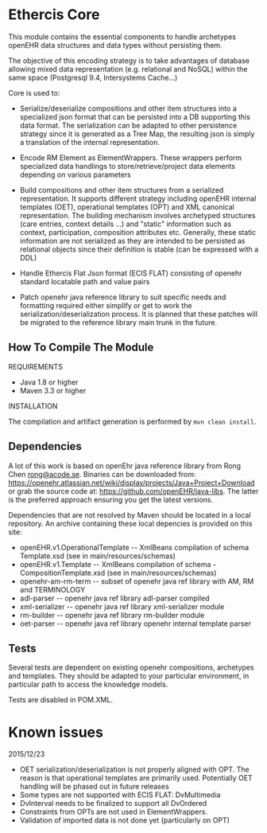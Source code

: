 Ethercis Core
=============
This module contains the essential components to handle archetypes openEHR data structures and data types without
persisting them.

The objective of this encoding strategy is to take advantages of database allowing mixed data representation (e.g.
relational and NoSQL) within the same space (Postgresql 9.4, Intersystems Cache...)

Core is used to:

- Serialize/deserialize compositions and other item structures into a specialized json format that can be persisted into
  a DB supporting this data format. The serialization can be adapted to other persistence strategy since it is generated
  as a Tree Map, the resulting json is simply a translation of the internal representation.

- Encode RM Element as ElementWrappers. These wrappers perform specialized data handlings to store/retrieve/project data
  elements depending on various parameters

- Build compositions and other item structures from a serialized representation. It supports different strategy including
  openEHR internal templates (OET), operational templates (OPT) and XML canonical representation. The building mechanism
  involves archetyped structures (care entries, context details ...) and "static" information such as context,
  participation, composition attributes etc. Generally, these static information are not serialized as they are
  intended to be persisted as relational objects since their definition is stable (can be expressed with a DDL)

- Handle Ethercis Flat Json format (ECIS FLAT) consisting of openehr standard locatable path and value pairs

- Patch openehr java reference library to suit specific needs and formatting required either simplify or get to work the
  serialization/deserialization process. It is planned that these patches will be migrated to the reference library main
  trunk in the future.

How To Compile The Module
-------------------------
REQUIREMENTS

- Java 1.8 or higher
- Maven 3.3 or higher

INSTALLATION

The compilation and artifact generation is performed by `mvn clean install`.


Dependencies
------------
A lot of this work is based on openEhr java reference library from Rong Chen <rong@acode.se>.
Binaries can be downloaded from:
https://openehr.atlassian.net/wiki/display/projects/Java+Project+Download
or grab the source code at:
https://github.com/openEHR/java-libs. The latter is the preferred approach ensuring you get the latest versions.

Dependencies that are not resolved by Maven should be located in a local repository. An archive containing these local
depencies is provided on this site:

- openEHR.v1.OperationalTemplate -- XmlBeans compilation of schema Template.xsd (see in main/resources/schemas)
- openEHR.v1.Template -- XmlBeans compilation of schema - CompositionTemplate.xsd (see in main/resources/schemas)
- openehr-am-rm-term -- subset of openehr java ref library with AM, RM and TERMINOLOGY
- adl-parser -- openehr java ref library adl-parser compiled
- xml-serializer -- openehr java ref library xml-serializer module
- rm-builder -- openehr java ref library rm-builder module
- oet-parser -- openehr java ref library openehr internal template parser

Tests
-----
Several tests are dependent on existing openehr compositions, archetypes and templates. They should be adapted to your
particular environment, in particular path to access the knowledge models.

Tests are disabled in POM.XML.

Known issues
============

2015/12/23

- OET serialization/deserialization is not properly aligned with OPT. The reason is that operational templates are
  primarily used. Potentially OET handling will be phased out in future releases
- Some types are not supported with ECIS FLAT: DvMultimedia
- DvInterval needs to be finalized to support all DvOrdered
- Constraints from OPTs are not used in ElementWrappers.
- Validation of imported data is not done yet (particularly on OPT)

